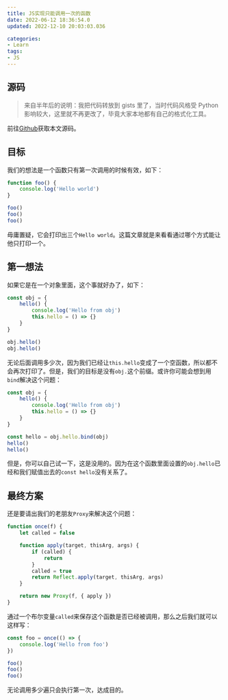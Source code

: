 ```yaml
---
title: JS实现只能调用一次的函数
date: 2022-06-12 18:36:54.0
updated: 2022-12-10 20:03:03.036

categories: 
- Learn
tags: 
- JS
---
```


## 源码

> 来自半年后的说明：我把代码转放到 gists 里了，当时代码风格受 Python 影响较大，这里就不再更改了，毕竟大家本地都有自己的格式化工具。

前往[Github](https://gist.github.com/hikariyo/d8ee700982a1b421c68eee14e2bc1a9e)获取本文源码。

## 目标

我们的想法是一个函数只有第一次调用的时候有效，如下：

```js
function foo() {
    console.log('Hello world')
}

foo()
foo()
foo()
```

毋庸置疑，它会打印出三个`Hello world`。这篇文章就是来看看通过哪个方式能让他只打印一个。

## 第一想法

如果它是在一个对象里面，这个事就好办了，如下：

```js
const obj = {
    hello() {
        console.log('Hello from obj')
        this.hello = () => {}
    }
}

obj.hello()
obj.hello()
```

无论后面调用多少次，因为我们已经让`this.hello`变成了一个空函数，所以都不会再次打印了。但是，我们的目标是没有`obj.`这个前缀。或许你可能会想到用`bind`解决这个问题：

```js
const obj = {
    hello() {
        console.log('Hello from obj')
        this.hello = () => {}
    }
}

const hello = obj.hello.bind(obj)
hello()
hello()
```

但是，你可以自己试一下，这是没用的。因为在这个函数里面设置的`obj.hello`已经和我们赋值出去的`const hello`没有关系了。

## 最终方案

还是要请出我们的老朋友`Proxy`来解决这个问题：

```js
function once(f) {
    let called = false

    function apply(target, thisArg, args) {
        if (called) {
            return
        }
        called = true
        return Reflect.apply(target, thisArg, args)
    }

    return new Proxy(f, { apply })
}
```

通过一个布尔变量`called`来保存这个函数是否已经被调用，那么之后我们就可以这样写：

```js
const foo = once(() => {
    console.log('Hello from foo')
})

foo()
foo()
foo()
```

无论调用多少遍只会执行第一次，达成目的。